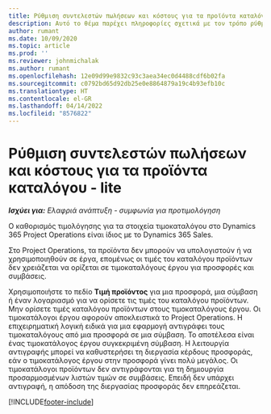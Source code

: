 ```yaml
---
title: Ρύθμιση συντελεστών πωλήσεων και κόστους για τα προϊόντα καταλόγου - lite
description: Αυτό το θέμα παρέχει πληροφορίες σχετικά με τον τρόπο ρύθμισης των ποσοστών κόστους και πώλησης για στοιχεία στον κατάλογο προϊόντων.
author: rumant
ms.date: 10/09/2020
ms.topic: article
ms.prod: ''
ms.reviewer: johnmichalak
ms.author: rumant
ms.openlocfilehash: 12e09d99e9832c93c3aea34ec0d4488cdf6b02fa
ms.sourcegitcommit: c0792bd65d92db25e0e8864879a19c4b93efb10c
ms.translationtype: HT
ms.contentlocale: el-GR
ms.lasthandoff: 04/14/2022
ms.locfileid: "8576822"
---
```

# <a name="set-up-cost-and-sales-rates-for-catalog-products---lite"></a>Ρύθμιση συντελεστών πωλήσεων και κόστους για τα προϊόντα καταλόγου - lite

_**Ισχύει για:** Ελαφριά ανάπτυξη - συμφωνία για προτιμολόγηση_


Ο καθορισμός τιμολόγησης για τα στοιχεία τιμοκαταλόγου στο Dynamics 365 Project Operations είναι ίδιος με το Dynamics 365 Sales.

Στο Project Operations, τα προϊόντα δεν μπορούν να υπολογιστούν ή να χρησιμοποιηθούν σε έργα, επομένως οι τιμές του καταλόγου προϊόντων δεν χρειάζεται να ορίζεται σε τιμοκαταλόγους έργου για προσφορές και συμβάσεις.

Χρησιμοποιήστε το πεδίο **Τιμή προϊόντος** για μια προσφορά, μια σύμβαση ή έναν λογαριασμό για να ορίσετε τις τιμές του καταλόγου προϊόντων. Μην ορίσετε τιμές καταλόγου προϊόντων στους τιμοκαταλόγους έργου. Οι τιμοκατάλογοι έργου αφορούν αποκλειστικά το Project Operations. Η επιχειρηματική λογική ειδικά για μια εφαρμογή αντιγράφει τους τιμοκαταλόγους από μια προσφορά σε μια σύμβαση. Το αποτέλεσα είναι ένας τιμοκατάλογος έργου συγκεκριμένη σύμβαση. Η λειτουργία αντιγραφής μπορεί να καθυστερήσει τη διεργασία κέρδους προσφοράς, εάν ο τιμοκατάλογος έργου στην προσφορά γίνει πολύ μεγάλος. Οι τιμοκατάλογοι προϊόντων δεν αντιγράφονται για τη δημιουργία προσαρμοσμένων λιστών τιμών σε συμβάσεις. Επειδή δεν υπάρχει αντιγραφή, η απόδοση της διεργασίας προσφοράς δεν επηρεάζεται.


[!INCLUDE[footer-include](../../includes/footer-banner.md)]